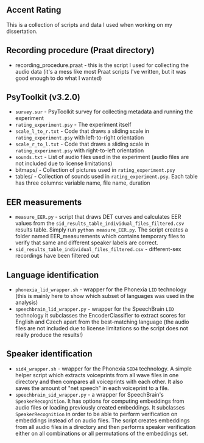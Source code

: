 Accent Rating
-------------

This is a collection of scripts and data I used when working on my dissertation.

Recording procedure (Praat directory)
---------------------------
* recording_procedure.praat - this is the script I used for collecting the audio
  data (it's a mess like most Praat scripts I've written, but it was good enough
  to do what I wanted)

PsyToolkit (v3.2.0)
-------------------
* `survey.sur` - PsyToolkit survey for collecting metadata and running the
  experiment
* `rating_experiment.psy` - The experiment itself
* `scale_l_to_r.txt` - Code that draws a sliding scale in
  `rating_experiment.psy` with left-to-right orientation
* `scale_r_to_l.txt` - Code that draws a sliding scale in
  `rating_experiment.psy` with right-to-left orientation
* `sounds.txt` - List of audio files used in the experiment (audio files are not
  included due to license limitations)
* bitmaps/ - Collection of pictures used in `rating_experiment.psy`
* tables/ - Collection of sounds used in `rating_experiment.psy`. Each table has
  three columns: variable name, file name, duration

EER measurements
----------------
* `measure_EER.py` - script that draws DET curves and calculates EER values from
  the `sid_results_table_individual_files_filtered.csv` results table. Simply
  run `python measure_EER.py`. The script creates a folder named
  EER_measurements which contains temporary files to verify that same and
  different speaker labels are correct.
* `sid_results_table_individual_files_filtered.csv` - different-sex recordings
  have been filtered out

Language identification
-----------------------
* `phonexia_lid_wrapper.sh` - wrapper for the Phonexia `LID` technology (this is
  mainly here to show which subset of languages was used in the analysis)
* `speechbrain_lid_wrapper.py` - wrapper for the SpeechBrain `LID` technology it
  subclasses the EncoderClassifier to extract scores for English and Czech apart
  from the best-matching language (the audio files are not included due to
  license limitations so the script does not really produce the results!)

Speaker identification
----------------------
* `sid4_wrapper.sh` - wrapper for the Phonexia `SID4` technology. A simple helper
  script which extracts voiceprints from all wave files in one directory and
  then compares all voiceprints with each other. It also saves the amount of
  "net speech" in each voiceprint to a file.
* `speechbrain_sid_wrapper.py` - a wrapper for SpeechBrain's `SpeakerRecognition`.
  It has options for computing embeddings from audio files or loading previously
  created embeddings. It subclasses `SpeakerRecognition` in order to be able to
  perform verification on embeddings instead of on audio files.
  The script creates embeddings from all audio files in a directory and then
  performs speaker verification either on  all combinations or all permutations
  of the embeddings set.
